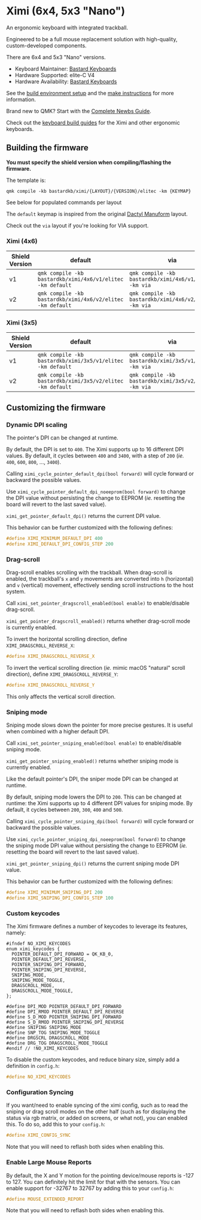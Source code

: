 # Ximi (6x4, 5x3 "Nano")

An ergonomic keyboard with integrated trackball.

Engineered to be a full mouse replacement solution with high-quality, custom-developed components.

There are 6x4 and 5x3 "Nano" versions.

-   Keyboard Maintainer: [Bastard Keyboards](https://github.com/Bastardkb)
-   Hardware Supported: elite-C V4
-   Hardware Availability: [Bastard Keyboards](https://bastardkb.com)

See the [build environment setup](https://docs.qmk.fm/#/getting_started_build_tools) and the [make instructions](https://docs.qmk.fm/#/getting_started_make_guide) for more information.

Brand new to QMK? Start with the [Complete Newbs Guide](https://docs.qmk.fm/#/newbs).

Check out the [keyboard build guides](https://docs.bastardkb.com) for the Ximi and other ergonomic keyboards.

## Building the firmware

**You must specify the shield version when compiling/flashing the firmware.**

The template is:

```shell
qmk compile -kb bastardkb/ximi/{LAYOUT}/{VERSION}/elitec -km {KEYMAP}
```

See below for populated commands per layout

The `default` keymap is inspired from the original [Dactyl Manuform](../../handwired/dactyl_manuform) layout.

Check out the `via` layout if you're looking for VIA support.

### Ximi (4x6)

| Shield Version | default                                                         | via                                                         |
| -------------- | --------------------------------------------------------------- | ----------------------------------------------------------- |
| v1             | `qmk compile -kb bastardkb/ximi/4x6/v1/elitec -km default` | `qmk compile -kb bastardkb/ximi/4x6/v1/elitec -km via` |
| v2             | `qmk compile -kb bastardkb/ximi/4x6/v2/elitec -km default` | `qmk compile -kb bastardkb/ximi/4x6/v2/elitec -km via` |

### Ximi (3x5)

| Shield Version | default                                                         | via                                                         |
| -------------- | --------------------------------------------------------------- | ----------------------------------------------------------- |
| v1             | `qmk compile -kb bastardkb/ximi/3x5/v1/elitec -km default` | `qmk compile -kb bastardkb/ximi/3x5/v1/elitec -km via` |
| v2             | `qmk compile -kb bastardkb/ximi/3x5/v2/elitec -km default` | `qmk compile -kb bastardkb/ximi/3x5/v2/elitec -km via` |

## Customizing the firmware

### Dynamic DPI scaling

The pointer's DPI can be changed at runtime.

By default, the DPI is set to `400`. The Ximi supports up to 16 different DPI values. By default, it cycles between `400` and `3400`, with a step of `200` (_ie._ `400`, `600`, `800`, …, `3400`).

Calling `ximi_cycle_pointer_default_dpi(bool forward)` will cycle forward or backward the possible values.

Use `ximi_cycle_pointer_default_dpi_noeeprom(bool forward)` to change the DPI value without persisting the change to EEPROM (_ie._ resetting the board will revert to the last saved value).

`ximi_get_pointer_default_dpi()` returns the current DPI value.

This behavior can be further customized with the following defines:

```c
#define XIMI_MINIMUM_DEFAULT_DPI 400
#define XIMI_DEFAULT_DPI_CONFIG_STEP 200
```

### Drag-scroll

Drag-scroll enables scrolling with the trackball. When drag-scroll is enabled, the trackball's `x` and `y` movements are converted into `h` (horizontal) and `v` (vertical) movement, effectively sending scroll instructions to the host system.

Call `ximi_set_pointer_dragscroll_enabled(bool enable)` to enable/disable drag-scroll.

`ximi_get_pointer_dragscroll_enabled()` returns whether drag-scroll mode is currently enabled.

To invert the horizontal scrolling direction, define `XIMI_DRAGSCROLL_REVERSE_X`:

```c
#define XIMI_DRAGSCROLL_REVERSE_X
```

To invert the vertical scrolling direction (_ie._ mimic macOS "natural" scroll direction), define `XIMI_DRAGSCROLL_REVERSE_Y`:

```c
#define XIMI_DRAGSCROLL_REVERSE_Y
```

This only affects the vertical scroll direction.

### Sniping mode

Sniping mode slows down the pointer for more precise gestures. It is useful when combined with a higher default DPI.

Call `ximi_set_pointer_sniping_enabled(bool enable)` to enable/disable sniping mode.

`ximi_get_pointer_sniping_enabled()` returns whether sniping mode is currently enabled.

Like the default pointer's DPI, the sniper mode DPI can be changed at runtime.

By default, sniping mode lowers the DPI to `200`. This can be changed at runtime: the Ximi supports up to 4 different DPI values for sniping mode. By default, it cycles between `200`, `300`, `400` and `500`.

Calling `ximi_cycle_pointer_sniping_dpi(bool forward)` will cycle forward or backward the possible values.

Use `ximi_cycle_pointer_sniping_dpi_noeeprom(bool forward)` to change the sniping mode DPI value without persisting the change to EEPROM (_ie._ resetting the board will revert to the last saved value).

`ximi_get_pointer_sniping_dpi()` returns the current sniping mode DPI value.

This behavior can be further customized with the following defines:

```c
#define XIMI_MINIMUM_SNIPING_DPI 200
#define XIMI_SNIPING_DPI_CONFIG_STEP 100
```

### Custom keycodes

The Ximi firmware defines a number of keycodes to leverage its features, namely:

```
#ifndef NO_XIMI_KEYCODES
enum ximi_keycodes {
  POINTER_DEFAULT_DPI_FORWARD = QK_KB_0,
  POINTER_DEFAULT_DPI_REVERSE,
  POINTER_SNIPING_DPI_FORWARD,
  POINTER_SNIPING_DPI_REVERSE,
  SNIPING_MODE,
  SNIPING_MODE_TOGGLE,
  DRAGSCROLL_MODE,
  DRAGSCROLL_MODE_TOGGLE,
};

#define DPI_MOD POINTER_DEFAULT_DPI_FORWARD
#define DPI_RMOD POINTER_DEFAULT_DPI_REVERSE
#define S_D_MOD POINTER_SNIPING_DPI_FORWARD
#define S_D_RMOD POINTER_SNIPING_DPI_REVERSE
#define SNIPING SNIPING_MODE
#define SNP_TOG SNIPING_MODE_TOGGLE
#define DRGSCRL DRAGSCROLL_MODE
#define DRG_TOG DRAGSCROLL_MODE_TOGGLE
#endif // !NO_XIMI_KEYCODES
```

To disable the custom keycodes, and reduce binary size, simply add a definition in `config.h`:

```c
#define NO_XIMI_KEYCODES
```

### Configuration Syncing

If you want/need to enable syncing of the ximi config, such as to read the sniping or drag scroll modes on the other half (such as for displaying the status via rgb matrix, or added on screens, or what not), you can enabled this. To do so, add this to your `config.h`:

```c
#define XIMI_CONFIG_SYNC
```

Note that you will need to reflash both sides when enabling this.

### Enable Large Mouse Reports

By default, the X and Y motion for the pointing device/mouse reports is -127 to 127. You can definitely hit the limit for that with the sensors. You can enable support for -32767 to 32767 by adding this to your `config.h`:

```c
#define MOUSE_EXTENDED_REPORT
```

Note that you will need to reflash both sides when enabling this.
